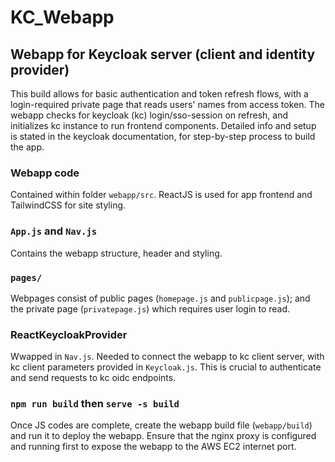 # KC_Webapp
## Webapp for Keycloak server (client and identity provider)
This build allows for basic authentication and token refresh flows, with a login-required private page that reads users' names from access token. The webapp checks for keycloak (kc) login/sso-session on refresh, and initializes kc instance to run frontend components.
Detailed info and setup is stated in the keycloak documentation, for step-by-step process to build the app.

### Webapp code
Contained within folder `webapp/src`. ReactJS is used for app frontend and TailwindCSS for site styling. 

### `App.js` and `Nav.js` 
Contains the webapp structure, header and styling. 

### `pages/`
Webpages consist of public pages (`homepage.js` and `publicpage.js`); and the private page (`privatepage.js`) which requires user login to read.

### ReactKeycloakProvider
Wwapped in `Nav.js`. Needed to connect the webapp to kc client server, with kc client parameters provided in `Keycloak.js`. This is crucial to authenticate and send requests to kc oidc endpoints.

### `npm run build` then `serve -s build`
Once JS codes are complete, create the webapp build file (`webapp/build`) and run it to deploy the webapp. Ensure that the nginx proxy is configured and running first to expose the webapp to the AWS EC2 internet port.
